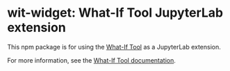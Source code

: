 # wit-widget: What-If Tool JupyterLab extension

This npm package is for using the [What-If Tool](https://pair-code.github.io/what-if-tool/) as a JupyterLab extension.

For more information, see the [What-If Tool documentation](https://github.com/pair-code/what-if-tool/blob/master/README.md).
